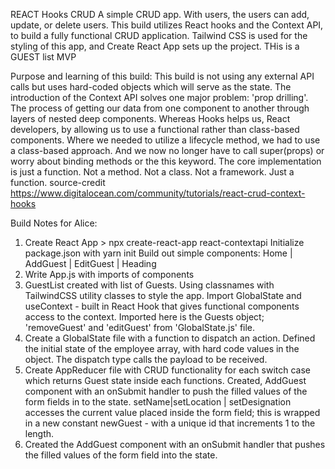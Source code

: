 REACT Hooks CRUD A simple CRUD app. With users, the users can add, update, or delete users. This build utilizes React hooks and the Context API, to build a fully functional CRUD application. Tailwind CSS is used for the styling of this app, and Create React App sets up the project. THis is a GUEST list MVP 

Purpose and learning of this build: This build is not using any external API calls but uses hard-coded objects which will serve as the state. The introduction of the Context API solves one major problem: 'prop drilling'. The process of getting our data from one component to another through layers of nested deep components. Whereas Hooks helps us, React developers, by allowing us to use a functional rather than class-based components. Where we needed to utilize a lifecycle method, we had to use a class-based approach. And we now no longer have to call super(props) or worry about binding methods or the this keyword. The core implementation is just a function. Not a method. Not a class. Not a framework. Just a function. source-credit https://www.digitalocean.com/community/tutorials/react-crud-context-hooks

Build Notes for Alice:

1. Create React App > npx create-react-app react-contextapi
   Initialize package.json with yarn init
   Build out simple components:
   Home | AddGuest | EditGuest | Heading
2. Write App.js with imports of components
3. GuestList created with list of Guests. Using classnames with TailwindCSS utility classes to style the app. Import GlobalState and useContext - built in React Hook that gives functional components access to the context. Imported here is the Guests object; 'removeGuest' and 'editGuest' from 'GlobalState.js' file.
4. Create a GlobalState file with a function to dispatch an action. Defined the initial state of the employee array, with hard code values in the object. The dispatch type calls the payload to be received.
5. Create AppReducer file with CRUD functionality for each switch case which returns Guest state inside each functions. Created, AddGuest component with an onSubmit handler to push the filled values of the form fields in to the state. setName|setLocation | setDesignation accesses the current value placed inside the form field; this is wrapped in a new constant newGuest - with a unique id that increments 1 to the length.
7. Created the AddGuest component with an onSubmit handler that pushes the filled values of the form field into the state.
